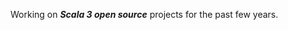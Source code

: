 Working on ***Scala 3 open source*** projects for the past few years.

<!-- Top Github commit number: ***13,690*** -->

<!-- ![Stats](https://github-readme-stats.vercel.app/api?username=objektwerks&show_icons=true&hide_border=true) -->
